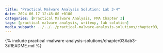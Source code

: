 ```yaml
---
title: "Practical Malware Analysis Solution: Lab 3-4"
date: 2024-06-17 12:48:00 +0100
categories: [Practical Malware Analysis, PMA Chapter 3]
tags: [practical malware analysis, writeup, lab solution]
media_subpath: ../../../practical-malware-analysis-solutions/chapter03/lab3-3
---
```


{% include practical-malware-analysis-solutions/chapter03/lab3-3/README.md %}